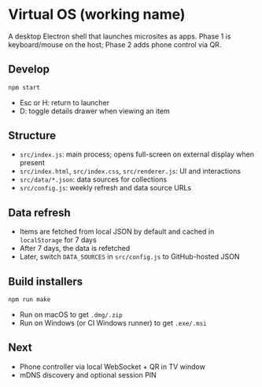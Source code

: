 # Virtual OS (working name)

A desktop Electron shell that launches microsites as apps. Phase 1 is keyboard/mouse on the host; Phase 2 adds phone control via QR.

## Develop

```bash
npm start
```

- Esc or H: return to launcher
- D: toggle details drawer when viewing an item

## Structure
- `src/index.js`: main process; opens full-screen on external display when present
- `src/index.html`, `src/index.css`, `src/renderer.js`: UI and interactions
- `src/data/*.json`: data sources for collections
- `src/config.js`: weekly refresh and data source URLs

## Data refresh
- Items are fetched from local JSON by default and cached in `localStorage` for 7 days
- After 7 days, the data is refetched
- Later, switch `DATA_SOURCES` in `src/config.js` to GitHub-hosted JSON

## Build installers
```bash
npm run make
```
- Run on macOS to get `.dmg/.zip`
- Run on Windows (or CI Windows runner) to get `.exe/.msi`

## Next
- Phone controller via local WebSocket + QR in TV window
- mDNS discovery and optional session PIN

